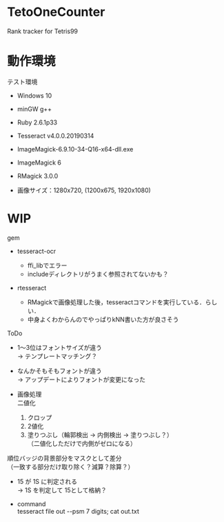 # TetoOneCounter
Rank tracker for Tetris99

# 動作環境
テスト環境
- Windows 10
- minGW g++
- Ruby 2.6.1p33
- Tesseract v4.0.0.20190314

- ImageMagick-6.9.10-34-Q16-x64-dll.exe

- ImageMagick 6
- RMagick 3.0.0

- 画像サイズ：1280x720, (1200x675, 1920x1080)

# WIP
gem
- tesseract-ocr
  - ffi_libでエラー
  - includeディレクトリがうまく参照されてないかも？
  
- rtesseract
  - RMagickで画像処理した後，tesseractコマンドを実行している．らしい．
  - 中身よくわからんのでやっぱりkNN書いた方が良さそう
  
ToDo
- 1～3位はフォントサイズが違う  
→ テンプレートマッチング？

- なんかそもそもフォントが違う  
→ アップデートによりフォントが変更になった

- 画像処理   
 二値化  
  1. クロップ  
  2. 2値化  
  3. 塗りつぶし（輪郭検出 → 内側検出 → 塗りつぶし？）  
（二値化しただけで内側がゼロになる）

 順位バッジの背景部分をマスクとして差分  
 （一致する部分だけ取り除く？減算？除算？）

- 15 が 1S に判定される  
→ 1S を判定して 15として格納？

- command  
tesseract file out --psm 7 digits; cat out.txt